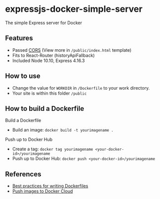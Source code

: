 # expressjs-docker-simple-server
The simple Express server for Docker

## Features
* Passed [CORS](https://developer.mozilla.org/en-US/docs/Web/HTTP/CORS) (View more in `/public/index.html` template)
* Fits to React-Router (historyApiFallback)
* Included Node 10.10, Express 4.16.3

## How to use
* Change the value for `WORKDIR` in `/Dockerfile` to your work directory.
* Your site is within this folder `/public`

## How to build a Dockerfile
Build a Dockerfile
* Build an image: `docker build -t yourimagename .`

Push up to Docker Hub
* Create a tag: `docker tag yourimagename <your-docker-id>/yourimagename`
* Push up to Docker Hub: `docker push <your-docker-id>/yourimagename`

## References
* [Best practices for writing Dockerfiles](https://docs.docker.com/develop/develop-images/dockerfile_best-practices/)
* [Push images to Docker Cloud](https://docs.docker.com/docker-cloud/builds/push-images/)